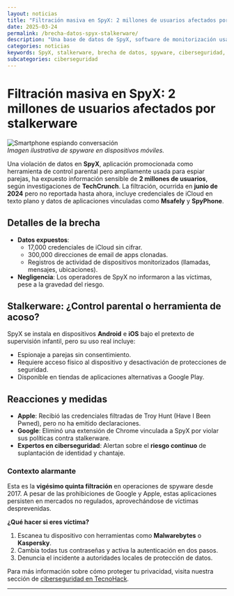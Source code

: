 ```yaml
---
layout: noticias
title: "Filtración masiva en SpyX: 2 millones de usuarios afectados por stalkerware"
date: 2025-03-24
permalink: /brecha-datos-spyx-stalkerware/
description: "Una base de datos de SpyX, software de monitorización usado como stalkerware, expone datos sensibles de 2 millones de usuarios, incluyendo credenciales de iCloud. TechCrunch revela la negligencia en la notificación a las víctimas."
categories: noticias
keywords: SpyX, stalkerware, brecha de datos, spyware, ciberseguridad, filtración iCloud, monitorización parental
subcategories: ciberseguridad
---
```


# Filtración masiva en SpyX: 2 millones de usuarios afectados por stalkerware

![Smartphone espiando conversación](https://ejemplo.com/imagen-spyware.jpg)  
*Imagen ilustrativa de spyware en dispositivos móviles.*

Una violación de datos en **SpyX**, aplicación promocionada como herramienta de control parental pero ampliamente usada para espiar parejas, ha expuesto información sensible de **2 millones de usuarios**, según investigaciones de **TechCrunch**. La filtración, ocurrida en **junio de 2024** pero no reportada hasta ahora, incluye credenciales de iCloud en texto plano y datos de aplicaciones vinculadas como **Msafely** y **SpyPhone**.

## Detalles de la brecha
- **Datos expuestos**:  
  - 17,000 credenciales de iCloud sin cifrar.  
  - 300,000 direcciones de email de apps clonadas.  
  - Registros de actividad de dispositivos monitorizados (llamadas, mensajes, ubicaciones).  
- **Negligencia**: Los operadores de SpyX no informaron a las víctimas, pese a la gravedad del riesgo.  

## Stalkerware: ¿Control parental o herramienta de acoso?
SpyX se instala en dispositivos **Android** e **iOS** bajo el pretexto de supervisión infantil, pero su uso real incluye:  
- Espionaje a parejas sin consentimiento.  
- Requiere acceso físico al dispositivo y desactivación de protecciones de seguridad.  
- Disponible en tiendas de aplicaciones alternativas a Google Play.  

## Reacciones y medidas
- **Apple**: Recibió las credenciales filtradas de Troy Hunt (Have I Been Pwned), pero no ha emitido declaraciones.  
- **Google**: Eliminó una extensión de Chrome vinculada a SpyX por violar sus políticas contra stalkerware.  
- **Expertos en ciberseguridad**: Alertan sobre el **riesgo continuo** de suplantación de identidad y chantaje.  

### Contexto alarmante
Esta es la **vigésimo quinta filtración** en operaciones de spyware desde 2017. A pesar de las prohibiciones de Google y Apple, estas aplicaciones persisten en mercados no regulados, aprovechándose de víctimas desprevenidas.  

**¿Qué hacer si eres víctima?**  
1. Escanea tu dispositivo con herramientas como **Malwarebytes** o **Kaspersky**.  
2. Cambia todas tus contraseñas y activa la autenticación en dos pasos.  
3. Denuncia el incidente a autoridades locales de protección de datos.  

Para más información sobre cómo proteger tu privacidad, visita nuestra sección de [ciberseguridad en TecnoHack](/ciberseguridad).  

---